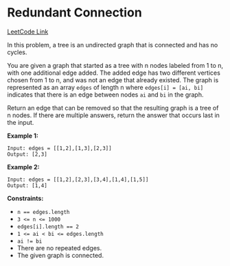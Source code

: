 # Redundant Connection

[LeetCode Link](https://leetcode.com/problems/redundant-connection/)

In this problem, a tree is an undirected graph that is connected and has no cycles.

You are given a graph that started as a tree with n nodes labeled from 1 to n, with one additional edge added. The added edge has two different vertices chosen from 1 to n, and was not an edge that already existed. The graph is represented as an array `edges` of length n where `edges[i] = [ai, bi]` indicates that there is an edge between nodes `ai` and `bi` in the graph.

Return an edge that can be removed so that the resulting graph is a tree of n nodes. If there are multiple answers, return the answer that occurs last in the input.

**Example 1:**
```
Input: edges = [[1,2],[1,3],[2,3]]
Output: [2,3]
```

**Example 2:**
```
Input: edges = [[1,2],[2,3],[3,4],[1,4],[1,5]]
Output: [1,4]
```

**Constraints:**
- `n == edges.length`
- `3 <= n <= 1000`
- `edges[i].length == 2`
- `1 <= ai < bi <= edges.length`
- `ai != bi`
- There are no repeated edges.
- The given graph is connected.
